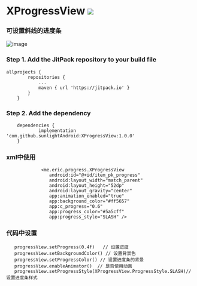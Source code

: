# XProgressView [![](https://jitpack.io/v/sunlightAndroid/XProgressView.svg)](https://jitpack.io/#sunlightAndroid/XProgressView)





### 可设置斜线的进度条
![image](http://m.qpic.cn/psc?/V535ockk4gKmll2vn6Xd1xdhbP1otnf7/ruAMsa53pVQWN7FLK88i5i*Pr38knpECE95Xei6*tPTR1WLLn1zkIwd4HVeZGR8Z1QIvBhmtNiTzsLMIEyemz2aMZR1dBv6lsTfqcJXUpR0!/mnull&bo=aQOABwAAAAABB80!&rf=photolist&t=5)


### Step 1. Add the JitPack repository to your build file

```
allprojects {
		repositories {
			...
			maven { url 'https://jitpack.io' }
		}
	}
```

### Step 2. Add the dependency

```
	dependencies {
	        implementation 'com.github.sunlightAndroid:XProgressView:1.0.0'
	}
```

### xml中使用


```
             <me.eric.progress.XProgressView
                android:id="@+id/item_pk_progress"
                android:layout_width="match_parent"
                android:layout_height="52dp"
                android:layout_gravity="center"
                app:animation_enabled="true"
                app:background_color="#ff5657"
                app:c_progress="0.6"
                app:progress_color="#5a5cff"
                app:progress_style="SLASH" />
```



###   代码中设置


```
   progressView.setProgress(0.4f)   // 设置进度
   progressView.setBackgroundColor() // 设置背景色
   progressView.setProgressColor() // 设置进度条的背景
   progressView.enableAnimator()  // 是否使用动画
   progressView.setProgressStyle(XProgressView.ProgressStyle.SLASH)// 设置进度条样式  


```

  

